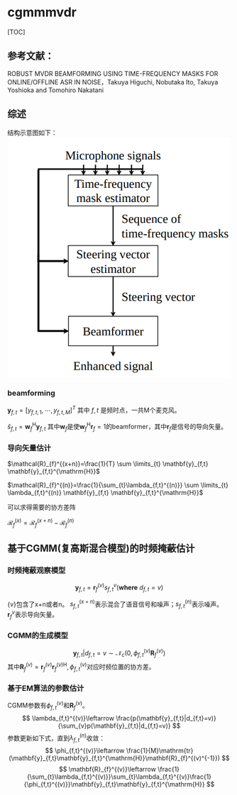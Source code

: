 # cgmmmvdr
[TOC]



## 参考文献：

ROBUST MVDR BEAMFORMING USING TIME-FREQUENCY MASKS FOR ONLINE/OFFLINE ASR IN NOISE，Takuya Higuchi, Nobutaka Ito, Takuya Yoshioka and Tomohiro Nakatani



## 综述

结构示意图如下：
![](cgmmmvdr.png)

### beamforming
$\mathbf{y}_{f,t}=[y_{f,t,1},\cdots,y_{f,t,M}]^{T}$
其中 $f,t$ 是频时点，一共M个麦克风。

$\widehat{s}_{f,t}=\mathbf{w}^{\mathrm{H}}_{f}\mathbf{y}_{f,t}$
其中$\mathbf{w}_{f}$是使$\mathbf{w}^{\mathrm{H}}_{f}\mathbf{r}_{f}=1$的beamformer，其中$\mathbf{r}_{f}$是信号的导向矢量。

### 导向矢量估计

$\mathcal{R}_{f}^{(x+n)}=\frac{1}{T} \sum \limits_{t} \mathbf{y}_{f,t} \mathbf{y}_{f,t}^{\mathrm{H}}$

$\mathcal{R}_{f}^{(n)}=\frac{1}{\sum_{t}\lambda_{f,t}^{(n)}} \sum \limits_{t} \lambda_{f,t}^{(n)} \mathbf{y}_{f,t} \mathbf{y}_{f,t}^{\mathrm{H}}$

可以求得需要的协方差阵

$\mathcal{R}_{f}^{(x)}=\mathcal{R}_{f}^{(x+n)}-\mathcal{R}_{f}^{(n)}$

## 基于CGMM(复高斯混合模型)的时频掩蔽估计

### 时频掩蔽观察模型

$$
\mathbf{y}_{f,t}=\mathbf{r}_{f}^{({v})}s_{f,t}^{v} (\mathbf{where}\ d_{f,t}={v})
$$

{v}包含了x+n或者n。
$s_{f,t}^{(x+n)}$表示混合了语音信号和噪声；$s_{f,t}^{(n)}$表示噪声。
$\mathbf{r}_{f}^{{v}}$表示导向矢量。

### CGMM的生成模型

$$
\mathbf{y}_{f,t} | d_{f,t} = v \sim \mathcal{N}_{c}(0,\phi_{f,t}^{(v)}\mathbf{R}_{f}^{(v)})
$$
其中$\mathbf{R}_{f}^{(v)}=\mathbf{r}_{f}^{(v)}\mathbf{r}_{f}^{(v)\mathrm{H}},\phi_{f,t}^{(v)}$对应时频位置的协方差。

### 基于EM算法的参数估计

CGMM参数有$\phi_{f,t}^{(v)}$和$\mathbf{R}_{f}^{(v)}$。
$$
\lambda_{f,t}^{(v)}\leftarrow \frac{p(\mathbf{y}_{f,t}|d_{f,t}=v)}{\sum_{v}p(\mathbf{y}_{f,t}|d_{f,t}=v)}
$$
参数更新如下式，直到$\lambda_{f,t}^{(n)}$收敛：
$$
\phi_{f,t}^{(v)}\leftarrow \frac{1}{M}\mathrm{tr}(\mathbf{y}_{f,t}\mathbf{y}_{f,t}^{\mathrm{H}}\mathbf{R}_{f}^{(v)^{-1}})
$$
$$
\mathbf{R}_{f}^{(v)}\leftarrow \frac{1}{\sum_{t}\lambda_{f,t}^{(v)}}\sum_{t}\lambda_{f,t}^{(v)}\frac{1}{\phi_{f,t}^{(v)}}\mathbf{y}_{f,t}\mathbf{y}_{f,t}^{\mathrm{H}}
$$
